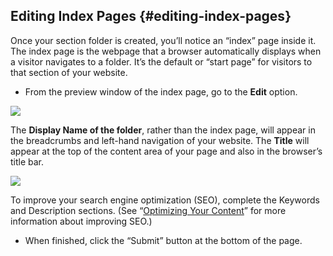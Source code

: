 ## Editing Index Pages {#editing-index-pages}

Once your section folder is created, you’ll notice an “index” page inside it. The index page is the webpage that a browser automatically displays when a visitor navigates to a folder. It’s the default or “start page” for visitors to that section of your website.

* From the preview window of the index page, go to the **Edit** option.

![](https://northwestern-engineering.gitbooks.io/main-mccormick-site/content/assets/105.png)

The **Display Name of the folder**, rather than the index page, will appear in the breadcrumbs and left-hand navigation of your website. The **Title** will appear at the top of the content area of your page and also in the browser’s title bar.

![](https://northwestern-engineering.gitbooks.io/main-mccormick-site/content/assets/106.png)

To improve your search engine optimization \(SEO\), complete the Keywords and Description sections. \(See “[Optimizing Your Content](../module_5_other_helpful_tips/creating_line_or_paragraph_breaks.md)” for more information about improving SEO.\)

* When finished, click the “Submit” button at the bottom of the page.



